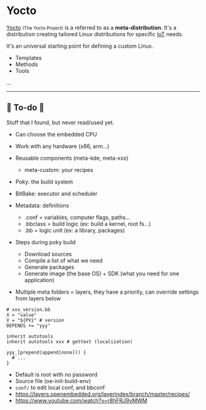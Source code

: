 # Yocto

<div class="row row-cols-md-2"><div>

[Yocto](https://www.yoctoproject.org/) <small>(The Yocto Project)</small> is a referred to as a **meta-distribution**. It's a distribution creating tailored Linux distributions for specific [IoT](../_knowledge/index.md) needs.

It's an universal starting point for defining a custom Linux.

* Templates
* Methods
* Tools
</div><div>

...
</div></div>

<hr class="sep-both">

## 👻 To-do 👻

Stuff that I found, but never read/used yet.

<div class="row row-cols-md-2"><div>

* Can choose the embedded CPU
* Work with any hardware (x86, arm...)
* Reusable components (meta-kde, meta-xxx)
  * meta-custom: your recipes

* Poky: the build system
* BitBake: executor and scheduler
* Metadata: definitions
  * .conf = variables, computer flags, paths...
  * .bbclass = build logic (ex: build a kernel, root fs...)
  * .bb = logic unit (ex: a library, packages)
* Steps during poky build
  * Download sources
  * Compile a list of what we need
  * Generate packages
  * Generate image (the base OS) + SDK (what you need for one application)
</div><div>

* Multiple meta folders = layers, they have a priority, can override settings from layers below

```bb
# xxx_version.bb
X = "value"
V = "${PV}" # version
DEPENDS += "yyy"

inherit autotools
inherit autotools xxx # gettext (localization)

yyy_[prepend|append|none]() {
  # ...
}
```

* Default is root with no password
* Source file (oe-init-build-env)
* `conf/` to edit local conf, and bbconf
* https://layers.openembedded.org/layerindex/branch/master/recipes/
* https://www.youtube.com/watch?v=r8hFRJ9vMWM
</div></div>
